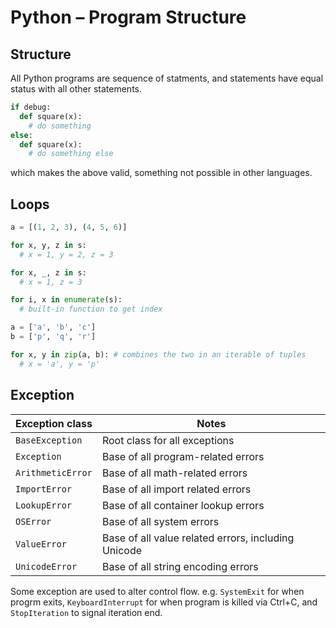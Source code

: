 # Python – Program Structure

<style>
.md-logo img {
  content: url('/python/python.svg');
}

:root [data-md-color-scheme=slate] .md-logo img  {
  content: url('/python/python.svg');
}
</style>

## Structure

All Python programs are sequence of statments, and statements have equal status with all other statements.

```python
if debug:
  def square(x):
    # do something
else:
  def square(x):
    # do something else
```

which makes the above valid, something not possible in other languages.

## Loops

```python
a = [(1, 2, 3), (4, 5, 6)]

for x, y, z in s:
  # x = 1, y = 2, z = 3

for x, _, z in s:
  # x = 1, z = 3

for i, x in enumerate(s):
  # built-in function to get index
```

```python
a = ['a', 'b', 'c']
b = ['p', 'q', 'r']

for x, y in zip(a, b): # combines the two in an iterable of tuples
  # x = 'a', y = 'p'
```

## Exception

Exception class | Notes
----------------|------------
`BaseException` | Root class for all exceptions
`Exception`     | Base of all program-related errors
`ArithmeticError` | Base of all math-related errors
`ImportError` | Base of all import related errors
`LookupError` | Base of all container lookup errors
`OSError` | Base of all system errors
`ValueError` | Base of all value related errors, including Unicode
`UnicodeError` | Base of all string encoding errors

Some exception are used to alter control flow. e.g. `SystemExit` for when progrm exits, `KeyboardInterrupt` for when program is killed via Ctrl+C, and `StopIteration` to signal iteration end.
